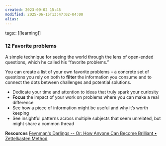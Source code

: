 ```yaml
---
created: 2023-09-02 15:45
modified: 2025-06-15T13:47:02-04:00
alias: 
---
```

tags:: [[learning]]
### 12 Favorite problems

A simple technique for seeing the world through the lens of open-ended questions, which he called his “favorite problems.”

You can create a list of your own favorite problems – a concrete set of questions you rely on both to **filter** the information you consume and to connect the dots between challenges and potential solutions.

- Dedicate your time and attention to ideas that truly spark your curiosity
- **Focus** the impact of your work on problems where you can make a real difference
- See how a piece of information might be useful and why it’s worth keeping
- See insightful patterns across multiple subjects that seem unrelated, but might share a common thread

**Resources**
 [Feynman's Darlings -- Or: How Anyone Can Become Brilliant • Zettelkasten Method](https://zettelkasten.de/posts/feynmans-darlings-become-brilliant/)